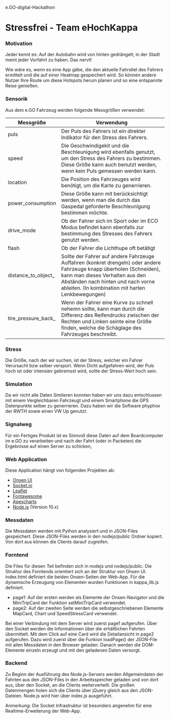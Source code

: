 e.GO-digital-Hackathon

# Stressfrei - Team eHochKappa

### Motivation
Jeder kennt es: Auf der Autobahn wird von hinten gedrängelt; in der Stadt meint jeder Vorfahrt zu haben. Das nervt!

Wie wäre es, wenn es eine App gäbe, die den aktuelle Fahrstiel des Fahrers ermittelt und die auf einer Heatmap gespeichert wird. So können andere Nutzer Ihre Route um diese Hotspots herum planen und so eine entspannte Reise genießen.

### Sensorik
Aus dem e.GO Fahrzeug werden folgende Messgrößen verwendet:

| Messgröße 					| 	Verwendung 	|
| -------- | ------- |
| 	puls 						| 	Der Puls des Fahrers ist ein direkter Indikator für den Stress des Fahrers. 	|
| 	speed 						|	Die Geschwindigekit und die Beschleunigung wird ebenfalls genutzt, um den Stress des Fahrers zu bestimmen. Diese Größe kann auch benutzt werden, wenn kein Puls gemessen werden kann. |
| 	location 					| 	Die Position des Fahrzeuges wird benötigt, um die Karte zu generrieren. 	|
| 	power_consumption 			| 	Diese Größe kann mit berücksichtigt werden, wenn man die durch das Gaspedal geforderte Beschleunigung bestimmen möchte. 
| 	drive_mode 					| 	Ob der Fahrer sich im Sport oder im ECO Modus befindet kann ebenfalls zur bestimmung des Stresses des Fahrers genutzt werden. 
| 	flash 						| 	Ob der Fahrer die Lichthupe oft betätigt
| 	distance_to_object_ 		|	Sollte der Fahrer auf andere Fahrzeuge Auffahren (konkret drengeln) oder andere Fahrzeuge knapp überholen (Schneiden), kann man dieses Verhalten aus den Abständen nach hinten und nach vorne ableiten. (In kombination mit harten Lenkbewegungen)
| 	tire_pressure_back_ 		| 	Wenn der Fahrer eine Kurve zu schnell nehemn sollte, kann man durch die Differenz des Reifendrucks zwischen der Rechten und Linken seinte eine Größe finden, welche die Schäglage des Fahrzeuges beschreibt.

### Stress
Die Größe, nach der wir suchen, ist der Stress, welcher ein Fahrer Verursacht bzw selber verspürt. Wenn Dicht aufgefahren wird, der Puls hoch ist oder intensiev gebremsst wird, sollte der Stress-Wert hoch sein.

### Simulation
Da wir nicht alle Daten Simlieren konnten haben wir uns dazu entschlussen mit einem Vergleichbaren Fahrzeugt und einem Smartphone die GPS Datenpunkte selber zu generrieren. Dazu haben wir die Software phyphox der RWTH sowie einen VW Up genutzt.

### Signalweg
Für ein Fertiges Produkt ist es Sinnvoll diese Daten auf dem Boardcomputer im e.GO zu verarbeiten und nach der Fahrt (oder in Packeten) die Ergebnisse auf einen Server zu schicken,

### Web Application
Diese Application hängt von folgenden Projekten ab:
- [Onsen UI](https://onsen.io/)
- [Socket.io](https://socket.io/)
- [Leaflet](https://leafletjs.com/)
- [Fontawesome](https://fontawesome.com/) 
- [Apexcharts](https://apexcharts.com/)
- [Node.js](https://nodejs.org/en/) (Version 10.x)

### Messdaten
Die Messdaten werden mit Python analysiert und in JSON-Files gespeichert. Diese JSON-Files werden in den nodejs/public Ordner kopiert. Von dort aus können die Clients darauf zugreifen.

### Forntend
Die Files für diesen Teil befinden sich in nodejs und nodejs/public.
Die Struktur des Forntends orientiert sich an der Struktur von Onsen UI. index.html definiert die beiden Onsen-Seiten der Web-App. Für die dynamische Erzeugung von Elementen wurden Funktionen in kappa_lib.js definiert.

- page1: Auf der ersten werden als Elemente der Onsen-Navigator <ons-navigator> und die MiniTripCard der Funktion setMiniTripCard verwendet.
- page2: Auf der zweiten Seite werden die selbstgeschriebenen Elemente MapCard, Chart und SpeedStressCard verwendet.

Bei einer Verbindung mit dem Server wird zuerst page1 aufgerufen. Über den Socket werden die Informationen über die erhältlichen Fahrten übermittelt. Mit dem Click auf eine Card wird die Detailansicht in page2 aufgerufen. Dazu wird zuerst über die Funkion loadPage() der JSON-File mit allen Messdaten in den Browser geladen. Danach werden die DOM-Elemente einzeln erzeugt und mit den geladenen Daten versorgt.

### Backend
Zu Beginn der Ausführung des Node.js-Servers werden Allgemeindaten der Fahrten aus den JSON-Files in den Arbeitsspeicher geladen und von dort aus, über den Socket, an die Clients weiterverteilt. Die großen Datenmengen holen sich die Clients über jQuery gleich aus den JSON-Dateien.
Node.js wird hier über index.js ausgeführt.

Anmerkung: Die Socket Infrastruktur ist besonders angenehm für eine Realtime-Erweiterung der Web-App.


